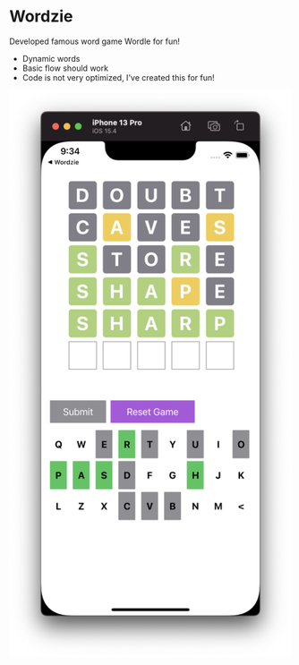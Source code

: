 # Wordzie
Developed famous word game Wordle for fun!

- Dynamic words
- Basic flow should work
- Code is not very optimized, I've created this for fun!


![ScreenShot](https://github.com/abDevelopit/Wordzie/blob/99cbfbf1357754dda29e8b55284ecf2ed9324b9e/Wordzie/Wordzie/Wordzie/Worzie.png)

